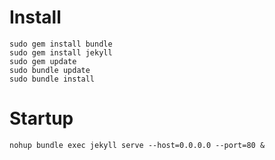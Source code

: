 # Install
```shell
sudo gem install bundle
sudo gem install jekyll
sudo gem update
sudo bundle update
sudo bundle install
```

# Startup
```shell
nohup bundle exec jekyll serve --host=0.0.0.0 --port=80 &
```